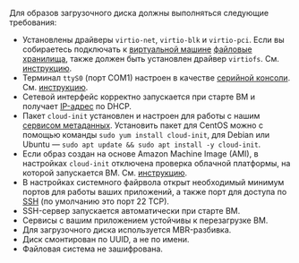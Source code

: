 Для образов загрузочного диска должны выполняться следующие требования:
* Установлены драйверы `virtio-net`, `virtio-blk` и `virtio-pci`. Если вы собираетесь подключать к [виртуальной машине](../../compute/concepts/vm.md) [файловые хранилища](../../compute/concepts/filesystem.md), также должен быть установлен драйвер `virtiofs`. См. [инструкцию](../../compute/operations/image-create/custom-image.md#virtio).
* Терминал `ttyS0` (порт COM1) настроен в качестве [серийной консоли](../../compute/operations/serial-console/index.md). См. [инструкцию](../../compute/operations/image-create/custom-image.md#serial-console).
* Сетевой интерфейс корректно запускается при старте ВМ и получает [IP-адрес](../../vpc/concepts/address.md) по DHCP.
* Пакет `cloud-init` установлен и настроен для работы с нашим [сервисом метаданных](../../compute/operations/vm-info/get-info.md#inside-instance). Установить пакет для CentOS можно с помощью команды `sudo yum install cloud-init`, для Debian или Ubuntu — `sudo apt update && sudo apt install -y cloud-init`.
* Если образ создан на основе Amazon Machine Image (AMI), в настройках `cloud-init` отключена проверка облачной платформы, на которой запускается ВМ. См. [инструкцию](../../compute/operations/image-create/custom-image.md#ec2).
* В настройках системного файрвола открыт необходимый минимум портов для работы ваших приложений, а также порт для доступа по [SSH](../../glossary/ssh-keygen.md) (по умолчанию это порт 22 TCP).
* SSH-сервер запускается автоматически при старте ВМ.
* Сервисы с вашим приложением устойчивы к перезагрузке ВМ.
* Для загрузочного диска используется MBR-разбивка.
* Диск смонтирован по UUID, а не по имени.
* Файловая система не зашифрована.
